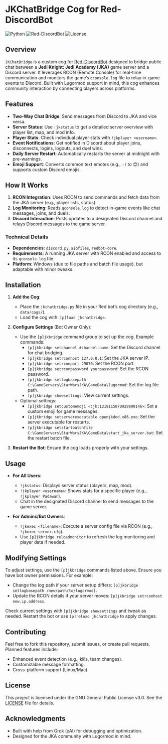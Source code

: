 # JKChatBridge Cog for Red-DiscordBot

![Python](https://img.shields.io/badge/Python-3.8+-blue.svg)
![Red-DiscordBot](https://img.shields.io/badge/Red%20Bot-3.5+-red.svg)
![License](https://img.shields.io/badge/License-GPL%20v3-blue.svg)

## Overview

`JKChatBridge` is a custom cog for [Red-DiscordBot](https://github.com/Cog-Creators/Red-DiscordBot) designed to bridge public chat between a **Jedi Knight: Jedi Academy (JKA)** game server and a Discord server. It leverages RCON (Remote Console) for real-time communication and monitors the game’s `qconsole.log` file to relay in-game events to Discord. Built with Lugormod support in mind, this cog enhances community interaction by connecting players across platforms.

## Features

- **Two-Way Chat Bridge**: Send messages from Discord to JKA and vice versa.
- **Server Status**: Use `!jkstatus` to get a detailed server overview with player list, map, and mod info.
- **Player Stats**: Check individual player stats with `!jkplayer <username>`.
- **Event Notifications**: Get notified in Discord about player joins, disconnects, logins, logouts, and duel wins.
- **Daily Server Restart**: Automatically restarts the server at midnight with pre-warnings.
- **Emoji Support**: Converts common text emotes (e.g., `:)` to 😊) and supports custom Discord emojis.

## How It Works

1. **RCON Integration**: Uses RCON to send commands and fetch data from the JKA server (e.g., player lists, status).
2. **Log Monitoring**: Reads `qconsole.log` to detect in-game events like chat messages, joins, and duels.
3. **Discord Interaction**: Posts updates to a designated Discord channel and relays Discord messages to the game server.

### Technical Details

- **Dependencies**: `discord.py`, `aiofiles`, `redbot-core`.
- **Requirements**: A running JKA server with RCON enabled and access to its `qconsole.log` file.
- **Platform**: Windows (due to file paths and batch file usage), but adaptable with minor tweaks.

## Installation

1. **Add the Cog**:
   - Place the `jkchatbridge.py` file in your Red bot’s cog directory (e.g., `data/cogs/`).
   - Load the cog with: `[p]load jkchatbridge`.

2. **Configure Settings** (Bot Owner Only):
   - Use the `[p]jkbridge` command group to set up the cog. Example commands:
     - `[p]jkbridge setchannel #channel-name`: Set the Discord channel for chat bridging.
     - `[p]jkbridge setrconhost 127.0.0.1`: Set the JKA server IP.
     - `[p]jkbridge setrconport 29070`: Set the RCON port.
     - `[p]jkbridge setrconpassword yourpassword`: Set the RCON password.
     - `[p]jkbridge setlogbasepath C:\GameServers\StarWarsJKA\GameData\lugormod`: Set the log file path.
     - `[p]jkbridge showsettings`: View current settings.
   - Optional settings:
     - `[p]jkbridge setcustomemoji <:jk:1219115870928900146>`: Set a custom emoji for game messages.
     - `[p]jkbridge setserverexecutable openjkded.x86.exe`: Set the server executable for restarts.
     - `[p]jkbridge setstartbatchfile C:\GameServers\StarWarsJKA\GameData\start_jka_server.bat`: Set the restart batch file.

3. **Restart the Bot**: Ensure the cog loads properly with your settings.

## Usage

- **For All Users**:
  - `!jkstatus`: Displays server status (players, map, mod).
  - `!jkplayer <username>`: Shows stats for a specific player (e.g., `!jkplayer Padawan`).
  - Chat in the designated Discord channel to send messages to the game server.

- **For Admins/Bot Owners**:
  - `!jkexec <filename>`: Execute a server config file via RCON (e.g., `!jkexec server.cfg`).
  - Use `[p]jkbridge reloadmonitor` to refresh the log monitoring and player data if needed.

## Modifying Settings

To adjust settings, use the `[p]jkbridge` commands listed above. Ensure you have bot owner permissions. For example:
- Change the log path if your server setup differs: `[p]jkbridge setlogbasepath /new/path/to/lugormod]`.
- Update the RCON details if your server moves: `[p]jkbridge setrconhost new.ip.address`.

Check current settings with `[p]jkbridge showsettings` and tweak as needed. Restart the bot or use `[p]reload jkchatbridge` to apply changes.

## Contributing

Feel free to fork this repository, submit issues, or create pull requests. Planned features include:
- Enhanced event detection (e.g., kills, team changes).
- Customizable message formatting.
- Cross-platform support (Linux/Mac).

## License

This project is licensed under the GNU General Public License v3.0. See the [LICENSE](LICENSE) file for details.

## Acknowledgments

- Built with help from Grok (xAI) for debugging and optimization.
- Designed for the JKA community with Lugormod in mind.